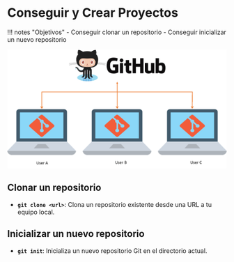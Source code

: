 # Conseguir y Crear Proyectos
!!! notes "Objetivos"
    - Conseguir clonar un repositorio
    - Conseguir inicializar un nuevo repositorio 

![Repositorios Github](images/repositorio.png)


## Clonar un repositorio

- **`git clone <url>`**: Clona un repositorio existente desde una URL a tu equipo local.

## Inicializar un nuevo repositorio

- **`git init`**: Inicializa un nuevo repositorio Git en el directorio actual.